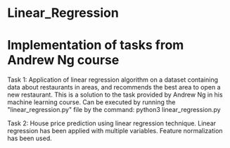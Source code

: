 # Linear_Regression
# Implementation of tasks from Andrew Ng course

Task 1:
Application of linear regression algorithm on a dataset containing data about restaurants in areas, and recommends the best area to open a new restaurant.
This is a solution to the task provided by Andrew Ng in his machine learning course.
Can be executed by running the "linear_regression.py" file by the command:
 python3 linear_regression.py

Task 2:
House price prediction using linear regression technique. Linear regression has been applied with multiple variables. Feature normalization has been used.

